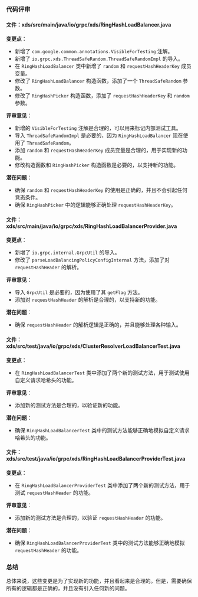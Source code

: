 ### 代码评审

#### 文件：xds/src/main/java/io/grpc/xds/RingHashLoadBalancer.java

**变更点**：
- 新增了 `com.google.common.annotations.VisibleForTesting` 注解。
- 新增了 `io.grpc.xds.ThreadSafeRandom.ThreadSafeRandomImpl` 的导入。
- 在 `RingHashLoadBalancer` 类中新增了 `random` 和 `requestHashHeaderKey` 成员变量。
- 修改了 `RingHashLoadBalancer` 构造函数，添加了一个 `ThreadSafeRandom` 参数。
- 修改了 `RingHashPicker` 构造函数，添加了 `requestHashHeaderKey` 和 `random` 参数。

**评审意见**：
- 新增的 `VisibleForTesting` 注解是合理的，可以用来标记内部测试工具。
- 导入 `ThreadSafeRandomImpl` 是必要的，因为 `RingHashLoadBalancer` 现在使用了 `ThreadSafeRandom`。
- 添加 `random` 和 `requestHashHeaderKey` 成员变量是合理的，用于实现新的功能。
- 修改构造函数和 `RingHashPicker` 构造函数是必要的，以支持新的功能。

**潜在问题**：
- 确保 `random` 和 `requestHashHeaderKey` 的使用是正确的，并且不会引起任何竞态条件。
- 确保 `RingHashPicker` 中的逻辑能够正确处理 `requestHashHeaderKey`。

#### 文件：xds/src/main/java/io/grpc/xds/RingHashLoadBalancerProvider.java

**变更点**：
- 新增了 `io.grpc.internal.GrpcUtil` 的导入。
- 修改了 `parseLoadBalancingPolicyConfigInternal` 方法，添加了对 `requestHashHeader` 的解析。

**评审意见**：
- 导入 `GrpcUtil` 是必要的，因为使用了其 `getFlag` 方法。
- 添加对 `requestHashHeader` 的解析是合理的，以支持新的功能。

**潜在问题**：
- 确保 `requestHashHeader` 的解析逻辑是正确的，并且能够处理各种输入。

#### 文件：xds/src/test/java/io/grpc/xds/ClusterResolverLoadBalancerTest.java

**变更点**：
- 在 `RingHashLoadBalancerTest` 类中添加了两个新的测试方法，用于测试使用自定义请求哈希头的功能。

**评审意见**：
- 添加新的测试方法是合理的，以验证新的功能。

**潜在问题**：
- 确保 `RingHashLoadBalancerTest` 类中的测试方法能够正确地模拟自定义请求哈希头的功能。

#### 文件：xds/src/test/java/io/grpc/xds/RingHashLoadBalancerProviderTest.java

**变更点**：
- 在 `RingHashLoadBalancerProviderTest` 类中添加了两个新的测试方法，用于测试 `requestHashHeader` 的功能。

**评审意见**：
- 添加新的测试方法是合理的，以验证 `requestHashHeader` 的功能。

**潜在问题**：
- 确保 `RingHashLoadBalancerProviderTest` 类中的测试方法能够正确地模拟 `requestHashHeader` 的功能。

### 总结

总体来说，这些变更是为了实现新的功能，并且看起来是合理的。但是，需要确保所有的逻辑都是正确的，并且没有引入任何新的问题。